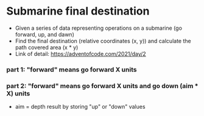 # Submarine final destination
 - Given a series of data representing operations on a submarine (go forward, up, and dawn)
 - Find the final destination (relative coordinates (x, y)) and calculate the path covered area (x * y)
 - Link of detail: https://adventofcode.com/2021/day/2

### part 1: "forward" means go forward X units

### part 2: "forward" means go forward X units and go down (aim * X) units
 - aim = depth result by storing "up" or "down" values
